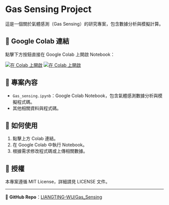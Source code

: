 # Gas Sensing Project

這是一個關於氣體感測（Gas Sensing）的研究專案，包含數據分析與模擬計算。

## 📌 Google Colab 連結

點擊下方按鈕直接在 Google Colab 上開啟 Notebook：

[![在 Colab 上開啟](https://colab.research.google.com/assets/colab-badge.svg)](https://colab.research.google.com/github/LIANGTING-WU/Gas_Sensing/blob/main/Gas_sensing.ipynb)
[![在 Colab 上開啟](https://colab.research.google.com/assets/colab-badge.svg)](https://colab.research.google.com/github/LIANGTING-WU/Gas_Sensing/blob/main/Gas_Sensing_Single.ipynb)

## 📂 專案內容
- `Gas_sensing.ipynb`：Google Colab Notebook，包含氣體感測數據分析與模擬程式碼。
- 其他相關資料與程式碼。

## 🔧 如何使用
1. 點擊上方 Colab 連結。
2. 在 Google Colab 中執行 Notebook。
3. 根據需求修改程式碼或上傳相關數據。

## 📜 授權
本專案遵循 MIT License，詳細請見 LICENSE 文件。

---

🔗 **GitHub Repo**：[LIANGTING-WU/Gas_Sensing](https://github.com/LIANGTING-WU/Gas_Sensing)
